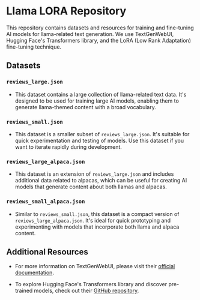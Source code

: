 # Llama LORA Repository

This repository contains datasets and resources for training and fine-tuning AI models for llama-related text generation. We use TextGenWebUI, Hugging Face's Transformers library, and the LoRA (Low Rank Adaptation) fine-tuning technique.

## Datasets

### `reviews_large.json`

- This dataset contains a large collection of llama-related text data. It's designed to be used for training large AI models, enabling them to generate llama-themed content with a broad vocabulary.

### `reviews_small.json`

- This dataset is a smaller subset of `reviews_large.json`. It's suitable for quick experimentation and testing of models. Use this dataset if you want to iterate rapidly during development.

### `reviews_large_alpaca.json`

- This dataset is an extension of `reviews_large.json` and includes additional data related to alpacas, which can be useful for creating AI models that generate content about both llamas and alpacas.

### `reviews_small_alpaca.json`

- Similar to `reviews_small.json`, this dataset is a compact version of `reviews_large_alpaca.json`. It's ideal for quick prototyping and experimenting with models that incorporate both llama and alpaca content.


## Additional Resources

- For more information on TextGenWebUI, please visit their [official documentation](https://textgenwebui.readthedocs.io/).

- To explore Hugging Face's Transformers library and discover pre-trained models, check out their [GitHub repository](https://github.com/huggingface/transformers).


